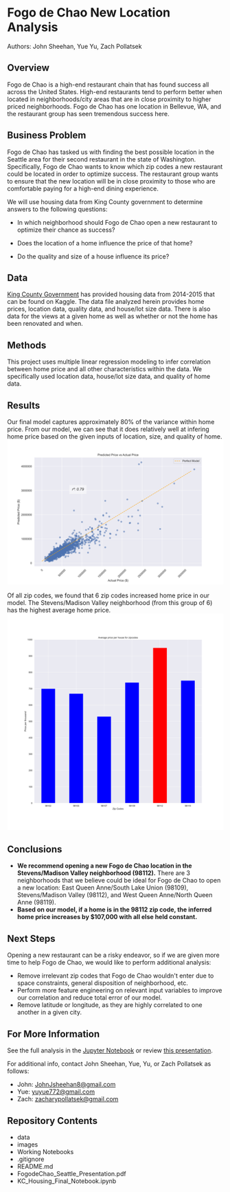 # Fogo de Chao New Location Analysis
Authors: John Sheehan, Yue Yu, Zach Pollatsek

## Overview
Fogo de Chao is a high-end restaurant chain that has found success all across the United States. High-end restaurants tend to perform better when located in neighborhoods/city areas that are in close proximity to higher priced neighborhoods. Fogo de Chao has one location in Bellevue, WA, and the restaurant group has seen tremendous success here. 

## Business Problem
Fogo de Chao has tasked us with finding the best possible location in the Seattle area for their second restaurant in the state of Washington. Specifically, Fogo de Chao wants to know which zip codes a new restaurant could be located in order to optimize success. The restaurant group wants to ensure that the new location will be in close proximity to those who are comfortable paying for a high-end dining experience. 

We will use housing data from King County government to determine answers to the following questions:

- In which neighborhood should Fogo de Chao open a new restaurant to optimize their chance as success?

- Does the location of a home influence the price of that home?

- Do the quality and size of a house influence its price?


## Data

[King County Government](https://www.kaggle.com/datasets/harlfoxem/housesalesprediction) has provided housing data from 2014-2015 that can be found on Kaggle. The data file analyzed herein provides home prices, location data, quality data, and house/lot size data. There is also data for the views at a given home as well as whether or not the home has been renovated and when. 

## Methods

This project uses multiple linear regression modeling to infer correlation between home price and all other characteristics within the data. We specifically used location data, house/lot size data, and quality of home data. 

## Results

Our final model captures approximately 80% of the variance within home price. From our model, we can see that it does relatively well at infering home price based on the given inputs of location, size, and quality of home. 
![](images/final_linear_regr.png)


Of all zip codes, we found that 6 zip codes increased home price in our model. The Stevens/Madison Valley neighborhood (from this group of 6) has the highest average home price. 
![](images/Pricezip.png)



## Conclusions

- **We recommend opening a new Fogo de Chao location in the Stevens/Madison Valley neighborhood (98112).** There are 3 neighborhoods that we believe could be ideal for Fogo de Chao to open a new location: East Queen Anne/South Lake Union (98109), Stevens/Madison Valley (98112), and West Queen Anne/North Queen Anne (98119).
- **Based on our model, if a home is in the 98112 zip code, the inferred home price increases by $107,000 with all else held constant.** 

## Next Steps

Opening a new restaurant can be a risky endeavor, so if we are given more time to help Fogo de Chao, we would like to perform additional analysis:

- Remove irrelevant zip codes that Fogo de Chao wouldn't enter due to space constraints, general disposition of neighborhood, etc. 
- Perform more feature engineering on relevant input variables to improve our correlation and reduce total error of our model.
- Remove latitude or longitude, as they are highly correlated to one another in a given city.

## For More Information

See the full analysis in the [Jupyter Notebook](KC_Housing_Final_Notebook.ipynb) or review [this presentation](FogodeChao_Seattle_Presentation.pdf).

For additional info, contact John Sheehan, Yue, Yu, or Zach Pollatsek as follows:

- John:   JohnJsheehan8@gmail.com 
- Yue:    yuyue772@gmail.com
- Zach:   zacharypollatsek@gmail.com

## Repository Contents
- data
- images
- Working Notebooks
- .gitignore
- README.md
- FogodeChao_Seattle_Presentation.pdf
- KC_Housing_Final_Notebook.ipynb
